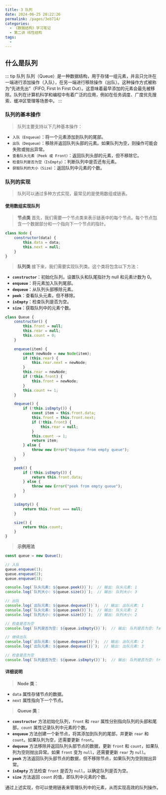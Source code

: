 ```yaml
---
title: 3 队列
date: 2024-06-25 20:22:26
permalink: /pages/3eb714/
categories:
  - 《数据结构》学习笔记
  - 第二讲 线性结构
tags:
  - 
---
```


## 什么是队列
::: tip 队列
队列（Queue）是一种数据结构，用于存储一组元素，并且只允许在一端进行添加操作（入队），在另一端进行移除操作（出队）。这种操作方式被称为“先进先出”（FIFO, First In First Out）。这意味着最早添加的元素会最先被移除。队列在计算机科学和编程中有着广泛的应用，例如在任务调度、广度优先搜索、缓冲区管理等场景中。
:::

### 队列的基本操作
> 队列主要支持以下几种基本操作：
- `入队（Enqueue）`：将一个元素添加到队列的尾部。
- `出队（Dequeue）`：移除并返回队列头部的元素。如果队列为空，则操作可能会失败或抛出异常。
- `查看队头元素（Peek 或 Front）`：返回队列头部的元素，但不移除它。
- `检查队列是否为空（IsEmpty）`：判断队列中是否还有元素。
- `获取队列的大小（Size）`：返回队列中元素的个数。


### 队列的实现
> 队列可以通过多种方式实现，最常见的是使用数组或链表。

#### 使用数组实现队列
> **节点类**
首先，我们需要一个节点类来表示链表中的每个节点。每个节点包含一个数据部分和一个指向下一个节点的指针。
```javascript
class Node {
    constructor(data) {
        this.data = data;
        this.next = null;
    }
}
```

> **队列类**
接下来，我们需要实现队列类。这个类将包含以下方法：
- **`constructor`**：初始化队列，设置队头和队尾指针为 null 和元素计数为 0。
- **`enqueue`**：将元素加入队列尾部。
- **`dequeue`**：从队列头部移除元素。
- **`peek`**：查看队头元素，但不移除。
- **`isEmpty`**：检查队列是否为空。
- **`size`**：获取队列中的元素个数。

```javascript
class Queue {
    constructor() {
        this.front = null;
        this.rear = null;
        this.count = 0;
    }

    enqueue(item) {
        const newNode = new Node(item);
        if (this.rear) {
            this.rear.next = newNode;
        }
        this.rear = newNode;
        if (!this.front) {
            this.front = newNode;
        }
        this.count += 1;
    }

    dequeue() {
        if (!this.isEmpty()) {
            const item = this.front.data;
            this.front = this.front.next;
            if (!this.front) {
                this.rear = null;
            }
            this.count -= 1;
            return item;
        } else {
            throw new Error("dequeue from empty queue");
        }
    }

    peek() {
        if (!this.isEmpty()) {
            return this.front.data;
        } else {
            throw new Error("peek from empty queue");
        }
    }

    isEmpty() {
        return this.front === null;
    }

    size() {
        return this.count;
    }
}
```

> **示例用法**
```javascript
const queue = new Queue();

// 入队
queue.enqueue(1);
queue.enqueue(2);
queue.enqueue(3);

console.log(`队头元素: ${queue.peek()}`);  // 输出: 队头元素: 1
console.log(`队列大小: ${queue.size()}`);  // 输出: 队列大小: 3

// 出队
console.log(`出队元素: ${queue.dequeue()}`);  // 输出: 出队元素: 1
console.log(`队头元素: ${queue.peek()}`);  // 输出: 队头元素: 2
console.log(`队列大小: ${queue.size()}`);  // 输出: 队列大小: 2

// 检查是否为空
console.log(`队列是否为空: ${queue.isEmpty()}`);  // 输出: 队列是否为空: false

// 继续出队
console.log(`出队元素: ${queue.dequeue()}`);  // 输出: 出队元素: 2
console.log(`出队元素: ${queue.dequeue()}`);  // 输出: 出队元素: 3

// 检查是否为空
console.log(`队列是否为空: ${queue.isEmpty()}`);  // 输出: 队列是否为空: true
```

#### 详细说明
> **Node 类**：
- `data` 属性存储节点的数据。
- `next` 属性指向下一个节点。
> **Queue 类**：
- **`constructor`** 方法初始化队列，`front` 和 `rear` 属性分别指向队列的头部和尾部，`count` 属性记录队列中元素的个数。
- **`enqueue`** 方法创建一个新节点，将其添加到队列的尾部，并更新 `rear` 和 `count`。如果队列为空，还需要更新 `front`。
- **`dequeue`** 方法移除并返回队列头部节点的数据，更新 `front` 和 `count`，如果队列为空则抛出异常。如果 `front` 变为 `null`，还需要更新 `rear` 为 `null`。
- **`peek`** 方法返回队列头部节点的数据，但不移除节点，如果队列为空则抛出异常。
- **`isEmpty`** 方法检查 `front` 是否为 `null`，以确定队列是否为空。
- **`size`** 方法返回 `count` 的值，即队列中元素的个数。

通过上述实现，你可以使用链表来管理队列中的元素，从而实现高效的队列操作。
